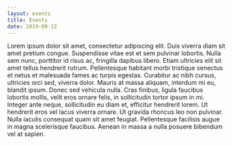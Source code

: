 ```yaml
---
layout: events
title: Events
date: 2019-09-12
---
```



Lorem ipsum dolor sit amet, consectetur adipiscing elit. Duis viverra diam sit amet pretium congue. Suspendisse vitae est et sem pulvinar lobortis. Nulla sem nunc, porttitor id risus ac, fringilla dapibus libero. Etiam ultricies elit sit amet tellus hendrerit rutrum. Pellentesque habitant morbi tristique senectus et netus et malesuada fames ac turpis egestas. Curabitur ac nibh cursus, ultricies orci sed, viverra dolor. Mauris at massa aliquam, interdum mi eu, blandit ipsum. Donec sed vehicula nulla. Cras finibus, ligula faucibus lobortis mollis, velit eros ornare felis, in sollicitudin tortor ipsum in mi. Integer ante neque, sollicitudin eu diam et, efficitur hendrerit lorem. Ut hendrerit eros vel lacus viverra ornare. Ut gravida rhoncus leo non pulvinar. Nulla iaculis consequat quam sit amet feugiat. Pellentesque facilisis augue in magna scelerisque faucibus. Aenean in massa a nulla posuere bibendum vel at sapien.
